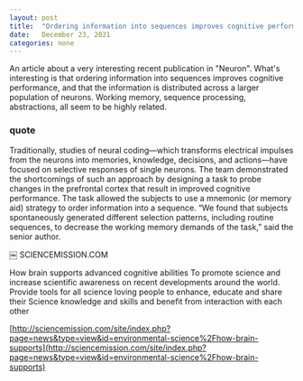 ```yaml
---
layout: post
title:  "Ordering information into sequences improves cognitive performance"
date:   December 23, 2021
categories: none
---
```


An article about a very interesting recent publication in "Neuron". What's interesting is that ordering information into sequences improves cognitive performance, and that the information is distributed across a larger population of neurons. Working memory, sequence processing, abstractions, all seem to be highly related. 


### quote 

Traditionally, studies of neural coding—which transforms electrical impulses from the neurons into memories, knowledge, decisions, and actions—have focused on selective responses of single neurons. The team demonstrated the shortcomings of such an approach by designing a task to probe changes in the prefrontal cortex that result in improved cognitive performance. The task allowed the subjects to use a mnemonic (or memory aid) strategy to order information into a sequence.
“We found that subjects spontaneously generated different selection patterns, including routine sequences, to decrease the working memory demands of the task,” said the senior author.


￼
SCIENCEMISSION.COM

How brain supports advanced cognitive abilities
To promote science and increase scientific awareness on recent developments around the world. Provide tools for all science loving people to enhance, educate and share their Science knowledge and skills and benefit from interaction with each other


[http://sciencemission.com/site/index.php?page=news&type=view&id=environmental-science%2Fhow-brain-supports](http://sciencemission.com/site/index.php?page=news&type=view&id=environmental-science%2Fhow-brain-supports)

 

